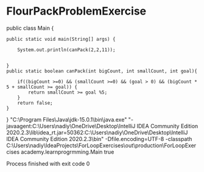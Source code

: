 # FlourPackProblemExercise
public class Main {

    public static void main(String[] args) {

        System.out.println(canPack(2,2,11));


    }
    public static boolean canPack(int bigCount, int smallCount, int goal){

        if((bigCount >=0) && (smallCount >=0) && (goal > 0) && (bigCount * 5 + smallCount >= goal)) {
            return smallCount >= goal %5;
        }
        return false;
    }
}
"C:\Program Files\Java\jdk-15.0.1\bin\java.exe" "-javaagent:C:\Users\nadiy\OneDrive\Desktop\IntelliJ IDEA Community Edition 2020.2.3\lib\idea_rt.jar=50362:C:\Users\nadiy\OneDrive\Desktop\IntelliJ IDEA Community Edition 2020.2.3\bin" -Dfile.encoding=UTF-8 -classpath C:\Users\nadiy\IdeaProjects\ForLoopExercises\out\production\ForLoopExercises academy.learnprogrmming.Main
true

Process finished with exit code 0
